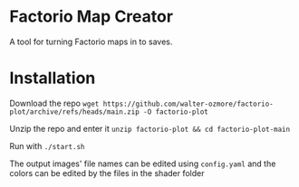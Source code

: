 # Factorio Map Creator
A tool for turning Factorio maps in to saves.

# Installation
Download the repo `wget https://github.com/walter-ozmore/factorio-plot/archive/refs/heads/main.zip -O factorio-plot`

Unzip the repo and enter it `unzip factorio-plot && cd factorio-plot-main`

Run with `./start.sh`



The output images' file names can be edited using `config.yaml` and the colors can be edited by the files in the shader folder